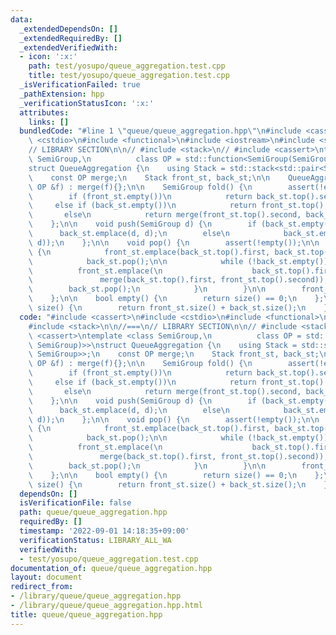 ```yaml
---
data:
  _extendedDependsOn: []
  _extendedRequiredBy: []
  _extendedVerifiedWith:
  - icon: ':x:'
    path: test/yosupo/queue_aggregation.test.cpp
    title: test/yosupo/queue_aggregation.test.cpp
  _isVerificationFailed: true
  _pathExtension: hpp
  _verificationStatusIcon: ':x:'
  attributes:
    links: []
  bundledCode: "#line 1 \"queue/queue_aggregation.hpp\"\n#include <cassert>\n#include\
    \ <cstdio>\n#include <functional>\n#include <iostream>\n#include <stack>\n\n//===\n\
    // LIBRARY SECTION\n\n// #include <stack>\n// #include <cassert>\ntemplate <class\
    \ SemiGroup,\n          class OP = std::function<SemiGroup(SemiGroup, SemiGroup)>>\n\
    struct QueueAggregation {\n    using Stack = std::stack<std::pair<SemiGroup, SemiGroup>>;\n\
    \    const OP merge;\n    Stack front_st, back_st;\n\n    QueueAggregation(const\
    \ OP &f) : merge(f){};\n\n    SemiGroup fold() {\n        assert(!empty());\n\n\
    \        if (front_st.empty())\n            return back_st.top().second;\n   \
    \     else if (back_st.empty())\n            return front_st.top().second;\n \
    \       else\n            return merge(front_st.top().second, back_st.top().second);\n\
    \    };\n\n    void push(SemiGroup d) {\n        if (back_st.empty())\n      \
    \      back_st.emplace(d, d);\n        else\n            back_st.emplace(d, merge(back_st.top().second,\
    \ d));\n    };\n\n    void pop() {\n        assert(!empty());\n\n        if (front_st.empty())\
    \ {\n            front_st.emplace(back_st.top().first, back_st.top().first);\n\
    \            back_st.pop();\n\n            while (!back_st.empty()) {\n      \
    \          front_st.emplace(\n                    back_st.top().first,\n     \
    \               merge(back_st.top().first, front_st.top().second));\n        \
    \        back_st.pop();\n            }\n        }\n\n        front_st.pop();\n\
    \    };\n\n    bool empty() {\n        return size() == 0;\n    };\n\n    size_t\
    \ size() {\n        return front_st.size() + back_st.size();\n    };\n};\n//===\n"
  code: "#include <cassert>\n#include <cstdio>\n#include <functional>\n#include <iostream>\n\
    #include <stack>\n\n//===\n// LIBRARY SECTION\n\n// #include <stack>\n// #include\
    \ <cassert>\ntemplate <class SemiGroup,\n          class OP = std::function<SemiGroup(SemiGroup,\
    \ SemiGroup)>>\nstruct QueueAggregation {\n    using Stack = std::stack<std::pair<SemiGroup,\
    \ SemiGroup>>;\n    const OP merge;\n    Stack front_st, back_st;\n\n    QueueAggregation(const\
    \ OP &f) : merge(f){};\n\n    SemiGroup fold() {\n        assert(!empty());\n\n\
    \        if (front_st.empty())\n            return back_st.top().second;\n   \
    \     else if (back_st.empty())\n            return front_st.top().second;\n \
    \       else\n            return merge(front_st.top().second, back_st.top().second);\n\
    \    };\n\n    void push(SemiGroup d) {\n        if (back_st.empty())\n      \
    \      back_st.emplace(d, d);\n        else\n            back_st.emplace(d, merge(back_st.top().second,\
    \ d));\n    };\n\n    void pop() {\n        assert(!empty());\n\n        if (front_st.empty())\
    \ {\n            front_st.emplace(back_st.top().first, back_st.top().first);\n\
    \            back_st.pop();\n\n            while (!back_st.empty()) {\n      \
    \          front_st.emplace(\n                    back_st.top().first,\n     \
    \               merge(back_st.top().first, front_st.top().second));\n        \
    \        back_st.pop();\n            }\n        }\n\n        front_st.pop();\n\
    \    };\n\n    bool empty() {\n        return size() == 0;\n    };\n\n    size_t\
    \ size() {\n        return front_st.size() + back_st.size();\n    };\n};\n//===\n"
  dependsOn: []
  isVerificationFile: false
  path: queue/queue_aggregation.hpp
  requiredBy: []
  timestamp: '2022-09-01 14:18:35+09:00'
  verificationStatus: LIBRARY_ALL_WA
  verifiedWith:
  - test/yosupo/queue_aggregation.test.cpp
documentation_of: queue/queue_aggregation.hpp
layout: document
redirect_from:
- /library/queue/queue_aggregation.hpp
- /library/queue/queue_aggregation.hpp.html
title: queue/queue_aggregation.hpp
---
```

